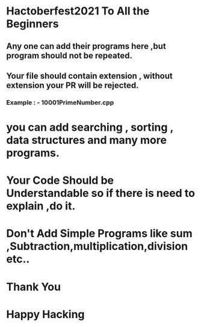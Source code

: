 # Hactoberfest2021 To All the Beginners
## Any one can add their programs here ,but program should not be repeated.
## Your file should  contain extension , without extension your PR will be rejected.
### Example : - 10001PrimeNumber.cpp
# you can add searching , sorting , data structures and many more programs.
# Your Code Should be Understandable so if there is need to explain ,do it.
# Don't Add Simple Programs like sum ,Subtraction,multiplication,division etc..
# Thank You
# Happy Hacking
